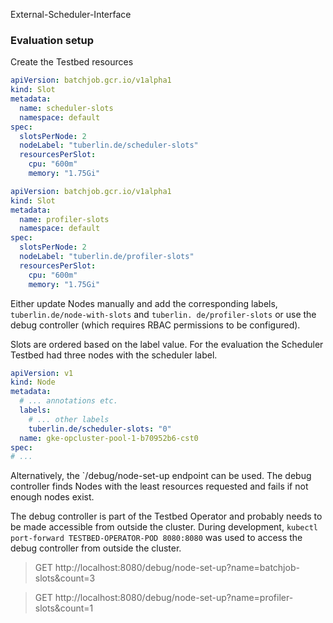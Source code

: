 External-Scheduler-Interface

### Evaluation setup

Create the Testbed resources

```yaml
apiVersion: batchjob.gcr.io/v1alpha1
kind: Slot
metadata:
  name: scheduler-slots
  namespace: default
spec:
  slotsPerNode: 2
  nodeLabel: "tuberlin.de/scheduler-slots"
  resourcesPerSlot:
    cpu: "600m"
    memory: "1.75Gi"
```

```yaml
apiVersion: batchjob.gcr.io/v1alpha1
kind: Slot
metadata:
  name: profiler-slots
  namespace: default
spec:
  slotsPerNode: 2
  nodeLabel: "tuberlin.de/profiler-slots"
  resourcesPerSlot:
    cpu: "600m"
    memory: "1.75Gi"
```

Either update Nodes manually and add the corresponding labels, `tuberlin.de/node-with-slots`
and `tuberlin. de/profiler-slots` or use the debug controller (which requires RBAC permissions to be configured).

Slots are ordered based on the label value. For the evaluation the Scheduler Testbed had three nodes with the scheduler
label.

```yaml
apiVersion: v1
kind: Node
metadata:
  # ... annotations etc.
  labels:
    # ... other labels
    tuberlin.de/scheduler-slots: "0"
  name: gke-opcluster-pool-1-b70952b6-cst0
spec:
# ...
```

Alternatively, the `/debug/node-set-up endpoint can be used. The debug controller finds Nodes with the least resources
requested and fails if not enough nodes exist.

The debug controller is part of the Testbed Operator and probably needs to be made accessible from outside the cluster.
During development, `kubectl port-forward TESTBED-OPERATOR-POD 8080:8080` was used to access the debug controller from
outside the cluster.

> GET http://localhost:8080/debug/node-set-up?name=batchjob-slots&count=3

> GET http://localhost:8080/debug/node-set-up?name=profiler-slots&count=1 


